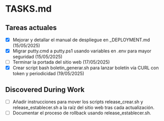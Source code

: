 # TASKS.md

## Tareas actuales
- [x] Mejorar y detallar el manual de despliegue en _DEPLOYMENT.md (15/05/2025)
- [x] Migrar putty.cmd a putty.ps1 usando variables en .env para mayor seguridad (15/05/2025)
- [ ] Terminar la portada del sitio web (17/05/2025)
- [x] Crear script bash boletin_generar.sh para lanzar boletín vía CURL con token y periodicidad (19/05/2025)

## Discovered During Work

- [ ] Añadir instrucciones para mover los scripts release_crear.sh y release_establecer.sh a la raíz del sitio web tras cada actualización.
- [ ] Documentar el proceso de rollback usando release_establecer.sh.
